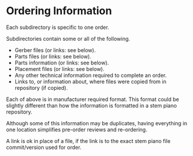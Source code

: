 # Ordering Information

Each subdirectory is specific to one order.

Subdirectories contain some or all of the following.

* Gerber files (or links: see below).
* Parts files (or links: see below).
* Parts information (or links: see below).
* Placement files (or links: see below).
* Any other technical information required to complete an order.
* Links to, or information about, where files were copied from in repository (if copied).

Each of above is in manufacturer required format. This format could be slightly different than how the information is formatted in a stem piano repository.

Although some of this information may be duplicates, having everything in one location simplifies pre-order reviews and re-ordering.

A link is ok in place of a file, if the link is to the exact stem piano file commit/version used for order.